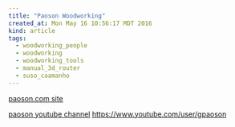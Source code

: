 ```yaml
---
title: "Paoson Woodworking"
created_at: Mon May 16 10:56:17 MDT 2016
kind: article
tags:
  - woodworking_people
  - woodworking
  - woodworking_tools
  - manual_3d_router
  - suso_caamanho
---
```


<a href="http://paoson.com/downloads/en/" target="_blank">paoson.com site</a>

<a href="https://www.youtube.com/user/gpaoson" target="_blank">paoson youtube channel</a> https://www.youtube.com/user/gpaoson

<!--
html boilerplate
<a href="" target="_blank"></a>
<img src="" width="400px">
<ul>
  <li></li>
</ul>
<pre>
</pre>
<pre><code>
</code></pre>
-->
